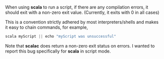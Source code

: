 When using **scala** to run a script, if there are any compilation errors, it should exit with a non-zero exit value. (Currently, it exits with 0 in all cases)

This is a convention strictly adhered by most interpreters/shells and makes it easy to chain commands, for example,
```scala
scala myScript || echo "myScript was unsuccessful"
```
Note that **scalac** does return a non-zero exit status on errors. I wanted to report this bug specifically for **scala** in script mode.
